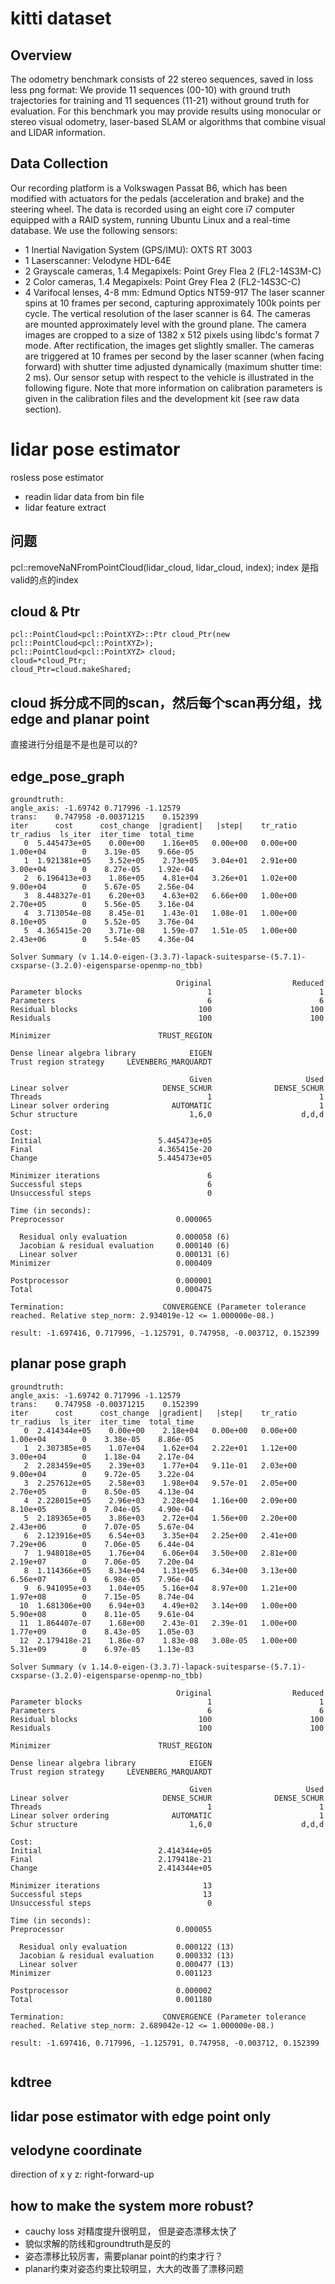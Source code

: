 # kitti dataset

## Overview
The odometry benchmark consists of 22 stereo sequences, saved in loss less png format: We provide 11 sequences (00-10) with ground truth trajectories for training and 11 sequences (11-21) without ground truth for evaluation. For this benchmark you may provide results using monocular or stereo visual odometry, laser-based SLAM or algorithms that combine visual and LIDAR information.

## Data Collection
Our recording platform is a Volkswagen Passat B6, which has been modified with actuators for the pedals (acceleration and brake) and the steering wheel. The data is recorded using an eight core i7 computer equipped with a RAID system, running Ubuntu Linux and a real-time database. We use the following sensors:

* 1 Inertial Navigation System (GPS/IMU): OXTS RT 3003
* 1 Laserscanner: Velodyne HDL-64E
* 2 Grayscale cameras, 1.4 Megapixels: Point Grey Flea 2 (FL2-14S3M-C)
* 2 Color cameras, 1.4 Megapixels: Point Grey Flea 2 (FL2-14S3C-C)
* 4 Varifocal lenses, 4-8 mm: Edmund Optics NT59-917
The laser scanner spins at 10 frames per second, capturing approximately 100k points per cycle. The vertical resolution of the laser scanner is 64. The cameras are mounted approximately level with the ground plane. The camera images are cropped to a size of 1382 x 512 pixels using libdc's format 7 mode. After rectification, the images get slightly smaller. The cameras are triggered at 10 frames per second by the laser scanner (when facing forward) with shutter time adjusted dynamically (maximum shutter time: 2 ms). Our sensor setup with respect to the vehicle is illustrated in the following figure. Note that more information on calibration parameters is given in the calibration files and the development kit (see raw data section).

# lidar pose estimator
rosless pose estimator
* readin lidar data from bin file
* lidar feature extract


## 问题
pcl::removeNaNFromPointCloud(lidar_cloud, lidar_cloud, index);
index 是指valid的点的index

## cloud & Ptr
```
pcl::PointCloud<pcl::PointXYZ>::Ptr cloud_Ptr(new pcl::PointCloud<pcl::PointXYZ>);
pcl::PointCloud<pcl::PointXYZ> cloud;
cloud=*cloud_Ptr;
cloud_Ptr=cloud.makeShared;
```

## cloud 拆分成不同的scan，然后每个scan再分组，找edge and planar point 
直接进行分组是不是也是可以的?


## edge_pose_graph 
```
groundtruth: 
angle_axis: -1.69742 0.717996 -1.12579
trans:    0.747958 -0.00371215    0.152399
iter      cost      cost_change  |gradient|   |step|    tr_ratio  tr_radius  ls_iter  iter_time  total_time
   0  5.445473e+05    0.00e+00    1.16e+05   0.00e+00   0.00e+00  1.00e+04        0    3.19e-05    9.66e-05
   1  1.921381e+05    3.52e+05    2.73e+05   3.04e+01   2.91e+00  3.00e+04        0    8.27e-05    1.92e-04
   2  6.196413e+03    1.86e+05    4.81e+04   3.26e+01   1.02e+00  9.00e+04        0    5.67e-05    2.56e-04
   3  8.448327e-01    6.20e+03    4.63e+02   6.66e+00   1.00e+00  2.70e+05        0    5.56e-05    3.16e-04
   4  3.713054e-08    8.45e-01    1.43e-01   1.08e-01   1.00e+00  8.10e+05        0    5.52e-05    3.76e-04
   5  4.365415e-20    3.71e-08    1.59e-07   1.51e-05   1.00e+00  2.43e+06        0    5.54e-05    4.36e-04

Solver Summary (v 1.14.0-eigen-(3.3.7)-lapack-suitesparse-(5.7.1)-cxsparse-(3.2.0)-eigensparse-openmp-no_tbb)

                                     Original                  Reduced
Parameter blocks                            1                        1
Parameters                                  6                        6
Residual blocks                           100                      100
Residuals                                 100                      100

Minimizer                        TRUST_REGION

Dense linear algebra library            EIGEN
Trust region strategy     LEVENBERG_MARQUARDT

                                        Given                     Used
Linear solver                     DENSE_SCHUR              DENSE_SCHUR
Threads                                     1                        1
Linear solver ordering              AUTOMATIC                        1
Schur structure                         1,6,0                    d,d,d

Cost:
Initial                          5.445473e+05
Final                            4.365415e-20
Change                           5.445473e+05

Minimizer iterations                        6
Successful steps                            6
Unsuccessful steps                          0

Time (in seconds):
Preprocessor                         0.000065

  Residual only evaluation           0.000058 (6)
  Jacobian & residual evaluation     0.000140 (6)
  Linear solver                      0.000131 (6)
Minimizer                            0.000409

Postprocessor                        0.000001
Total                                0.000475

Termination:                      CONVERGENCE (Parameter tolerance reached. Relative step_norm: 2.934019e-12 <= 1.000000e-08.)

result: -1.697416, 0.717996, -1.125791, 0.747958, -0.003712, 0.152399

```

## planar pose graph
```
groundtruth: 
angle_axis: -1.69742 0.717996 -1.12579
trans:    0.747958 -0.00371215    0.152399
iter      cost      cost_change  |gradient|   |step|    tr_ratio  tr_radius  ls_iter  iter_time  total_time
   0  2.414344e+05    0.00e+00    2.18e+04   0.00e+00   0.00e+00  1.00e+04        0    3.38e-05    8.86e-05
   1  2.307385e+05    1.07e+04    1.62e+04   2.22e+01   1.12e+00  3.00e+04        0    1.18e-04    2.17e-04
   2  2.283459e+05    2.39e+03    1.77e+04   9.11e-01   2.03e+00  9.00e+04        0    9.72e-05    3.22e-04
   3  2.257612e+05    2.58e+03    1.98e+04   9.57e-01   2.05e+00  2.70e+05        0    8.50e-05    4.13e-04
   4  2.228015e+05    2.96e+03    2.28e+04   1.16e+00   2.09e+00  8.10e+05        0    7.04e-05    4.90e-04
   5  2.189365e+05    3.86e+03    2.72e+04   1.56e+00   2.20e+00  2.43e+06        0    7.07e-05    5.67e-04
   6  2.123916e+05    6.54e+03    3.35e+04   2.25e+00   2.41e+00  7.29e+06        0    7.06e-05    6.44e-04
   7  1.948018e+05    1.76e+04    6.06e+04   3.50e+00   2.81e+00  2.19e+07        0    7.06e-05    7.20e-04
   8  1.114366e+05    8.34e+04    1.31e+05   6.34e+00   3.13e+00  6.56e+07        0    6.98e-05    7.96e-04
   9  6.941095e+03    1.04e+05    5.16e+04   8.97e+00   1.21e+00  1.97e+08        0    7.15e-05    8.74e-04
  10  1.681306e+00    6.94e+03    4.49e+02   3.14e+00   1.00e+00  5.90e+08        0    8.11e-05    9.61e-04
  11  1.864407e-07    1.68e+00    2.43e-01   2.39e-01   1.00e+00  1.77e+09        0    8.43e-05    1.05e-03
  12  2.179418e-21    1.86e-07    1.83e-08   3.08e-05   1.00e+00  5.31e+09        0    6.97e-05    1.13e-03

Solver Summary (v 1.14.0-eigen-(3.3.7)-lapack-suitesparse-(5.7.1)-cxsparse-(3.2.0)-eigensparse-openmp-no_tbb)

                                     Original                  Reduced
Parameter blocks                            1                        1
Parameters                                  6                        6
Residual blocks                           100                      100
Residuals                                 100                      100

Minimizer                        TRUST_REGION

Dense linear algebra library            EIGEN
Trust region strategy     LEVENBERG_MARQUARDT

                                        Given                     Used
Linear solver                     DENSE_SCHUR              DENSE_SCHUR
Threads                                     1                        1
Linear solver ordering              AUTOMATIC                        1
Schur structure                         1,6,0                    d,d,d

Cost:
Initial                          2.414344e+05
Final                            2.179418e-21
Change                           2.414344e+05

Minimizer iterations                       13
Successful steps                           13
Unsuccessful steps                          0

Time (in seconds):
Preprocessor                         0.000055

  Residual only evaluation           0.000122 (13)
  Jacobian & residual evaluation     0.000332 (13)
  Linear solver                      0.000477 (13)
Minimizer                            0.001123

Postprocessor                        0.000002
Total                                0.001180

Termination:                      CONVERGENCE (Parameter tolerance reached. Relative step_norm: 2.689042e-12 <= 1.000000e-08.)

result: -1.697416, 0.717996, -1.125791, 0.747958, -0.003712, 0.152399


```

## kdtree


## lidar pose estimator with edge point only


## velodyne coordinate
direction of x y z: right-forward-up

## how to make the system more robust?

* cauchy loss 对精度提升很明显， 但是姿态漂移太快了
* 貌似求解的防线和groundtruth是反的
* 姿态漂移比较厉害，需要planar point的约束才行？
* planar约束对姿态约束比较明显，大大的改善了漂移问题

